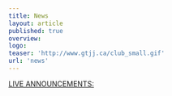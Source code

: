 ```yaml
---
title: News
layout: article
published: true
overview:
logo:
teaser: 'http://www.gtjj.ca/club_small.gif'
url: 'news'
---
```

<div class="jekyll-twitter-plugin"><a class="twitter-timeline" data-width="1100" data-tweet-limit="50" href="https://twitter.com/gtjjnews?ref_src=twsrc%5Etfw">LIVE ANNOUNCEMENTS:</a>
<script async="" src="https://platform.twitter.com/widgets.js" charset="utf-8"></script>
</div>
